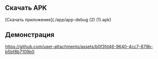 ## Скачать APK
[Скачать приложение](./app/app-debug (2) (1).apk)

## Демонстрация

https://github.com/user-attachments/assets/b0f3fd46-9640-4cc7-879b-b5bf8b7109b0

